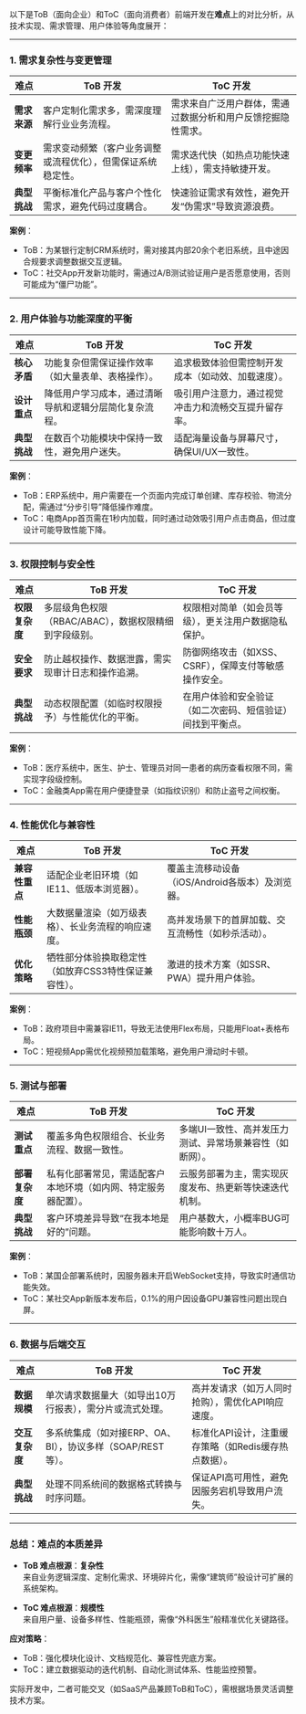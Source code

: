 以下是ToB（面向企业）和ToC（面向消费者）前端开发在**难点**上的对比分析，从技术实现、需求管理、用户体验等角度展开：

---

### **1. 需求复杂性与变更管理**
| **难点**         | **ToB 开发**                                      | **ToC 开发**                                      |
|------------------|--------------------------------------------------|--------------------------------------------------|
| **需求来源**     | 客户定制化需求多，需深度理解行业业务流程。          | 需求来自广泛用户群体，需通过数据分析和用户反馈挖掘隐性需求。 |
| **变更频率**     | 需求变动频繁（客户业务调整或流程优化），但需保证系统稳定性。 | 需求迭代快（如热点功能快速上线），需支持敏捷开发。       |
| **典型挑战**     | 平衡标准化产品与客户个性化需求，避免代码过度耦合。    | 快速验证需求有效性，避免开发“伪需求”导致资源浪费。      |

**案例**：  
- ToB：为某银行定制CRM系统时，需对接其内部20余个老旧系统，且中途因合规要求调整数据交互逻辑。  
- ToC：社交App开发新功能时，需通过A/B测试验证用户是否愿意使用，否则可能成为“僵尸功能”。

---

### **2. 用户体验与功能深度的平衡**
| **难点**         | **ToB 开发**                                      | **ToC 开发**                                      |
|------------------|--------------------------------------------------|--------------------------------------------------|
| **核心矛盾**     | 功能复杂但需保证操作效率（如大量表单、表格操作）。    | 追求极致体验但需控制开发成本（如动效、加载速度）。       |
| **设计重点**     | 降低用户学习成本，通过清晰导航和逻辑分层简化复杂流程。 | 吸引用户注意力，通过视觉冲击力和流畅交互提升留存率。      |
| **典型挑战**     | 在数百个功能模块中保持一致性，避免用户迷失。          | 适配海量设备与屏幕尺寸，确保UI/UX一致性。             |

**案例**：  
- ToB：ERP系统中，用户需要在一个页面内完成订单创建、库存校验、物流分配，需通过“分步引导”降低操作难度。  
- ToC：电商App首页需在1秒内加载，同时通过动效吸引用户点击商品，但过度设计可能导致性能下降。

---

### **3. 权限控制与安全性**
| **难点**         | **ToB 开发**                                      | **ToC 开发**                                      |
|------------------|--------------------------------------------------|--------------------------------------------------|
| **权限复杂度**   | 多层级角色权限（RBAC/ABAC），数据权限精细到字段级别。 | 权限相对简单（如会员等级），更关注用户数据隐私保护。      |
| **安全要求**     | 防止越权操作、数据泄露，需实现审计日志和操作追溯。    | 防御网络攻击（如XSS、CSRF），保障支付等敏感操作安全。   |
| **典型挑战**     | 动态权限配置（如临时权限授予）与性能优化的平衡。      | 在用户体验和安全验证（如二次密码、短信验证）间找到平衡点。 |

**案例**：  
- ToB：医疗系统中，医生、护士、管理员对同一患者的病历查看权限不同，需实现字段级控制。  
- ToC：金融类App需在用户便捷登录（如指纹识别）和防止盗号之间权衡。

---

### **4. 性能优化与兼容性**
| **难点**         | **ToB 开发**                                      | **ToC 开发**                                      |
|------------------|--------------------------------------------------|--------------------------------------------------|
| **兼容性重点**   | 适配企业老旧环境（如IE11、低版本浏览器）。          | 覆盖主流移动设备（iOS/Android各版本）及浏览器。       |
| **性能瓶颈**     | 大数据量渲染（如万级表格）、长业务流程的响应速度。    | 高并发场景下的首屏加载、交互流畅性（如秒杀活动）。       |
| **优化策略**     | 牺牲部分体验换取稳定性（如放弃CSS3特性保证兼容性）。  | 激进的技术方案（如SSR、PWA）提升用户体验。             |

**案例**：  
- ToB：政府项目中需兼容IE11，导致无法使用Flex布局，只能用Float+表格布局。  
- ToC：短视频App需优化视频预加载策略，避免用户滑动时卡顿。

---

### **5. 测试与部署**
| **难点**         | **ToB 开发**                                      | **ToC 开发**                                      |
|------------------|--------------------------------------------------|--------------------------------------------------|
| **测试重点**     | 覆盖多角色权限组合、长业务流程、数据一致性。        | 多端UI一致性、高并发压力测试、异常场景兼容性（如断网）。 |
| **部署复杂度**   | 私有化部署常见，需适配客户本地环境（如内网、特定服务器配置）。 | 云服务部署为主，需实现灰度发布、热更新等快速迭代机制。   |
| **典型挑战**     | 客户环境差异导致“在我本地是好的”问题。              | 用户基数大，小概率BUG可能影响数十万人。               |

**案例**：  
- ToB：某国企部署系统时，因服务器未开启WebSocket支持，导致实时通信功能失效。  
- ToC：某社交App新版本发布后，0.1%的用户因设备GPU兼容性问题出现白屏。

---

### **6. 数据与后端交互**
| **难点**         | **ToB 开发**                                      | **ToC 开发**                                      |
|------------------|--------------------------------------------------|--------------------------------------------------|
| **数据规模**     | 单次请求数据量大（如导出10万行报表），需分片或流式处理。 | 高并发请求（如万人同时抢购），需优化API响应速度。       |
| **交互复杂度**   | 多系统集成（如对接ERP、OA、BI），协议多样（SOAP/REST等）。 | 标准化API设计，注重缓存策略（如Redis缓存热点数据）。    |
| **典型挑战**     | 处理不同系统间的数据格式转换与时序问题。            | 保证API高可用性，避免因服务宕机导致用户流失。           |

---

### **总结：难点的本质差异**
- **ToB 难点根源**：**复杂性**  
  来自业务逻辑深度、定制化需求、环境碎片化，需像“建筑师”般设计可扩展的系统架构。  

- **ToC 难点根源**：**规模性**  
  来自用户量、设备多样性、性能瓶颈，需像“外科医生”般精准优化关键路径。  

**应对策略**：  
- ToB：强化模块化设计、文档规范化、兼容性兜底方案。  
- ToC：建立数据驱动的迭代机制、自动化测试体系、性能监控预警。  

实际开发中，二者可能交叉（如SaaS产品兼顾ToB和ToC），需根据场景灵活调整技术方案。
